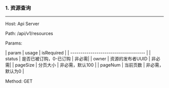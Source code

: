 ### 1. 资源查询
<hr/>
Host:  Api Server

Path: /api/v1/resources

Params:

| param | usage | isRequired |
| ------------------------------------- |
| status | 是否已被订购，0-已订购 | 非必需|
| owner  | 资源的发布者UUID | 非必需|
| pageSize | 分页大小 | 非必需，默认100 |
| pageNum | 当前页数 | 非必需，默认为0 |

Method: GET
